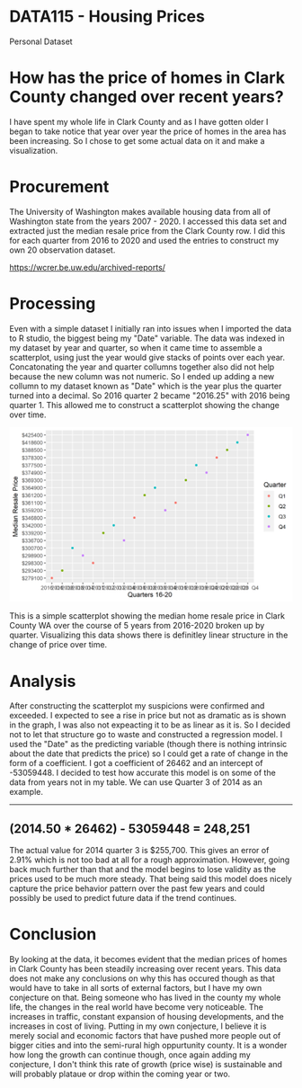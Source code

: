 # DATA115 - Housing Prices
Personal Dataset

# How has the price of homes in Clark County changed over recent years? 
I have spent my whole life in Clark County and as I have gotten older I began to take notice that year over year the price of homes in the area has been increasing. So I chose to get some actual data on it and make a visualization.


# Procurement 

The University of Washington makes available housing data from all of Washington state from the years 2007 - 2020. I accessed this data set and extracted just the median resale price from the Clark County row. I did this for each quarter from 2016 to 2020 and used the entries to construct my own 20 observation dataset. 

https://wcrer.be.uw.edu/archived-reports/

# Processing
Even with a simple dataset I initially ran into issues when I imported the data to R studio, the biggest being my "Date" variable. The data was indexed in my dataset by year and quarter, so when it came time to assemble a scatterplot, using just the year would give stacks of points over each year. Concatonating the year and quarter collumns together also did not help because the new column was not numeric. So I ended up adding a new collumn to my dataset known as "Date" which is the year plus the quarter turned into a decimal. So 2016 quarter 2 became "2016.25" with 2016 being quarter 1. This allowed me to construct a scatterplot showing the change over time.





<img src="https://raw.githubusercontent.com/Brodywsuv/DATA115/main/HP.png" >

This is a simple scatterplot showing the median home resale price in Clark County WA over the course of 5 years from 2016-2020 broken up by quarter. Visualizing this data shows there is definitley linear structure in the change of price over time.

# Analysis 

After constructing the scatterplot my suspicions were confirmed and exceeded. I expected to see a rise in price but not as dramatic as is shown in the graph, I was also not expeacting it to be as linear as it is. So I decided not to let that structure go to waste and constructed a regression model. I used the "Date" as the predicting variable (though there is nothing intrinsic about the date that predicts the price) so I could get a rate of change in the form of a coefficient. I got a coefficient of 26462 and an intercept of -53059448. I decided to test how accurate this model is on some of the data from years not in my table. We can use Quarter 3 of 2014 as an example.

---
(2014.50 * 26462) - 53059448 = 248,251
---
The actual value for 2014 quarter 3 is $255,700. This gives an error of 2.91% which is not too bad at all for a rough approximation. However, going back much further than that and the model begins to lose validity as the prices used to be much more steady. That being said this model does nicely capture the price behavior pattern over the past few years and could possibly be used to predict future data if the trend continues.

# Conclusion 

By looking at the data, it becomes evident that the median prices of homes in Clark County has been steadily increasing over recent years. This data does not make any conclusions on why this has occured though as that would have to take in all sorts of external factors, but I have my own conjecture on that. Being someone who has lived in the county my whole life, the changes in the real world have become very noticeable. The increases in traffic, constant expansion of housing developments, and the increases in cost of living. Putting in my own conjecture, I believe it is merely social and economic factors that have pushed more people out of bigger cities and into the semi-rural high oppurtunity county. It is a wonder how long the growth can continue though, once again adding my conjecture, I don't think this rate of growth (price wise) is sustainable and will probably plataue or drop within the coming year or two.

